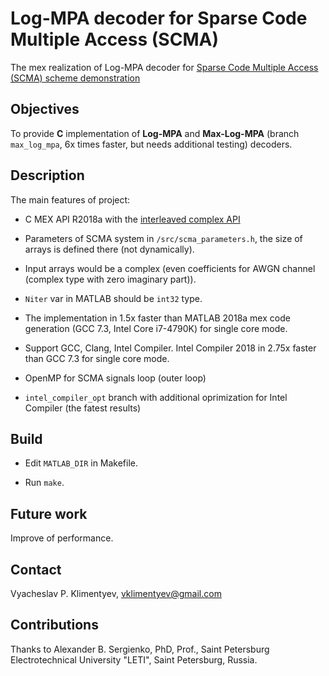 # Log-MPA decoder for Sparse Code Multiple Access (SCMA)

The mex realization of Log-MPA decoder for [Sparse Code Multiple Access (SCMA) scheme demonstration](https://github.com/klimentyev/scma)

## Objectives

To provide **C** implementation of **Log-MPA** and **Max-Log-MPA** (branch `max_log_mpa`, 6x times faster, but needs additional testing) decoders.

## Description

The main features of project:

* C MEX API R2018a with the [interleaved complex API](https://www.mathworks.com/help/matlab/matlab_external/matlab-support-for-interleaved-complex.html)

* Parameters of SCMA system in `/src/scma_parameters.h`, the size of arrays is defined there (not dynamically).

* Input arrays would be a complex (even coefficients for AWGN channel (complex type with zero imaginary part)).

* `Niter` var in MATLAB should be `int32` type.

* The implementation in 1.5x faster than MATLAB 2018a mex code generation (GCC 7.3, Intel Core i7-4790K) for single core mode.

* Support GCC, Clang, Intel Compiler. Intel Compiler 2018 in 2.75x faster than GCC 7.3 for single core mode.

* OpenMP for SCMA signals loop (outer loop)

* `intel_compiler_opt` branch with additional oprimization for Intel Compiler (the fatest results)

## Build

* Edit `MATLAB_DIR` in Makefile.

* Run `make`.

## Future work

Improve of performance.

## Contact

Vyacheslav P. Klimentyev, vklimentyev@gmail.com

## Contributions

Thanks to Alexander B. Sergienko, PhD, Prof., Saint Petersburg Electrotechnical University "LETI", Saint Petersburg, Russia.
